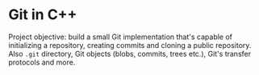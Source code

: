 # Git in C++

Project objective: build a small Git implementation that's capable of
initializing a repository, creating commits and cloning a public repository.
Also `.git` directory, Git objects (blobs,
commits, trees etc.), Git's transfer protocols and more.
